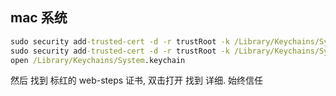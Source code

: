 ## mac 系统

```cmd
sudo security add-trusted-cert -d -r trustRoot -k /Library/Keychains/System.keychain certificate/CA.pem
sudo security add-trusted-cert -d -r trustRoot -k /Library/Keychains/System.keychain certificate/web-steps.crt
open /Library/Keychains/System.keychain
```

然后 找到 标红的 web-steps 证书, 双击打开 找到 详细. 始终信任
